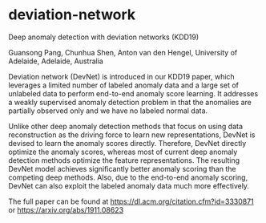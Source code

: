 # deviation-network
Deep anomaly detection with deviation networks (KDD19)

Guansong Pang, Chunhua Shen, Anton van den Hengel, University of Adelaide, Adelaide, Australia

Deviation network (DevNet) is introduced in our KDD19 paper, which leverages a limited number of labeled anomaly data and a large set of unlabeled data to perform end-to-end anomaly score learning. It addresses a weakly supervised anomaly detection problem in that the anomalies are partially observed only and we have no labeled normal data.

Unlike other deep anomaly detection methods that focus on using data reconstruction as the driving force to learn new representations, DevNet is devised to learn the anomaly scores directly. Therefore, DevNet directly optimize the anomaly scores, whereas most of current deep anomaly detection methods optimize the feature representations. The resulting DevNet model achieves significantly better anomaly scoring than the competing deep methods. Also, due to the end-to-end anomaly scoring, DevNet can also exploit the labeled anomaly data much more effectively. 

The full paper can be found at https://dl.acm.org/citation.cfm?id=3330871 or https://arxiv.org/abs/1911.08623
